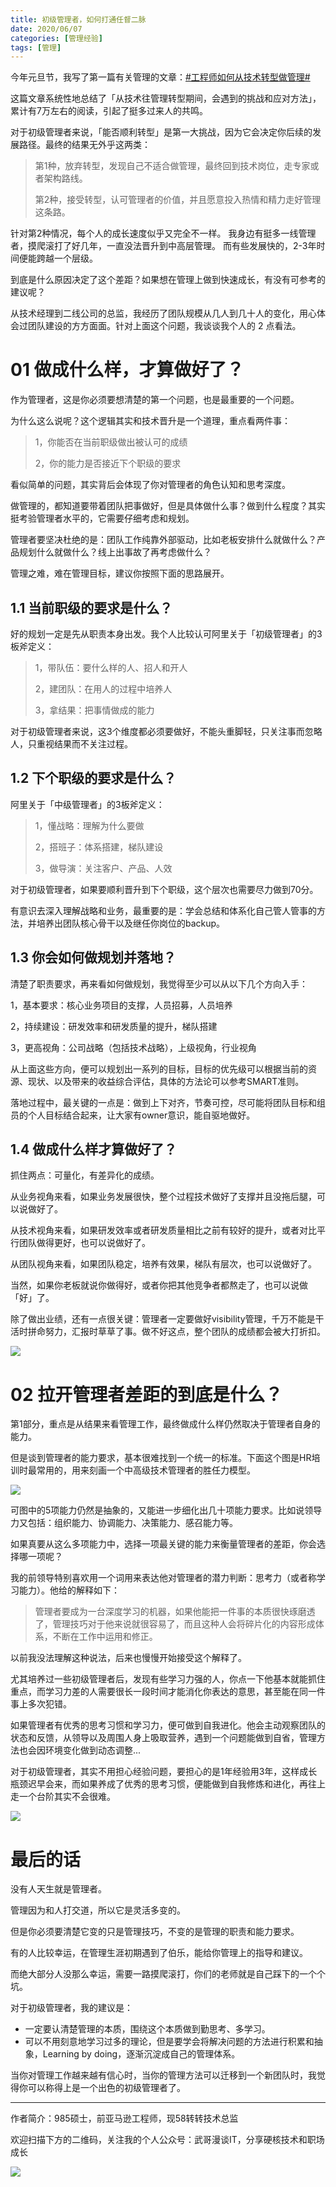 ```yaml
---
title: 初级管理者，如何打通任督二脉
date: 2020/06/07
categories: [管理经验]
tags: [管理]
---
```


今年元旦节，我写了第一篇有关管理的文章：[#工程师如何从技术转型做管理#](http://mp.weixin.qq.com/s?__biz=MzU2MTM4NDAwMw==&mid=2247483901&idx=1&sn=c9ae824a1b7d0a8d07f08af8921cd7fc&chksm=fc78ded1cb0f57c7f01cb918e8d9382f9ccafe3a366d14405040b05d3986ff8dfbe6712430a1&scene=21#wechat_redirect)  

这篇文章系统性地总结了「从技术往管理转型期间，会遇到的挑战和应对方法」，累计有7万左右的阅读，引起了挺多过来人的共鸣。

对于初级管理者来说，「能否顺利转型」是第一大挑战，因为它会决定你后续的发展路径。最终的结果无外乎这两类：

> 第1种，放弃转型，发现自己不适合做管理，最终回到技术岗位，走专家或者架构路线。
> 
> 第2种，接受转型，认可管理者的价值，并且愿意投入热情和精力走好管理这条路。

针对第2种情况，每个人的成长速度似乎又完全不一样。 我身边有挺多一线管理者，摸爬滚打了好几年，一直没法晋升到中高层管理。 而有些发展快的，2-3年时间便能跨越一个层级。

到底是什么原因决定了这个差距？如果想在管理上做到快速成长，有没有可参考的建议呢？

<!-- more -->

从技术经理到二线公司的总监，我经历了团队规模从几人到几十人的变化，用心体会过团队建设的方方面面。针对上面这个问题，我谈谈我个人的 2 点看法。


# 01 做成什么样，才算做好了？

作为管理者，这是你必须要想清楚的第一个问题，也是最重要的一个问题。

为什么这么说呢？这个逻辑其实和技术晋升是一个道理，重点看两件事：

> 1，你能否在当前职级做出被认可的成绩
> 
> 2，你的能力是否接近下个职级的要求

看似简单的问题，其实背后会体现了你对管理者的角色认知和思考深度。

做管理的，都知道要带着团队把事做好，但是具体做什么事？做到什么程度？其实挺考验管理者水平的，它需要仔细考虑和规划。

管理者要坚决杜绝的是：团队工作纯靠外部驱动，比如老板安排什么就做什么？产品规划什么就做什么？线上出事故了再考虑做什么？

管理之难，难在管理目标，建议你按照下面的思路展开。

## 1.1 当前职级的要求是什么？

好的规划一定是先从职责本身出发。我个人比较认可阿里关于「初级管理者」的3板斧定义：

> 1，带队伍：要什么样的人、招人和开人
> 
> 2，建团队：在用人的过程中培养人
> 
> 3，拿结果：把事情做成的能力

对于初级管理者来说，这3个维度都必须要做好，不能头重脚轻，只关注事而忽略人，只重视结果而不关注过程。


## 1.2 下个职级的要求是什么？

阿里关于「中级管理者」的3板斧定义：

> 1，懂战略：理解为什么要做
> 
> 2，搭班子：体系搭建，梯队建设
>
> 3，做导演：关注客户、产品、人效

对于初级管理者，如果要顺利晋升到下个职级，这个层次也需要尽力做到70分。

有意识去深入理解战略和业务，最重要的是：学会总结和体系化自己管人管事的方法，并培养出团队核心骨干以及继任你岗位的backup。

  

## 1.3 你会如何做规划并落地？

清楚了职责要求，再来看如何做规划，我觉得至少可以从以下几个方向入手：

1，基本要求：核心业务项目的支撑，人员招募，人员培养

2，持续建设：研发效率和研发质量的提升，梯队搭建

3，更高视角：公司战略（包括技术战略），上级视角，行业视角

从上面这些方向，便可以规划出一系列的目标，目标的优先级可以根据当前的资源、现状、以及带来的收益综合评估，具体的方法论可以参考SMART准则。

落地过程中，最关键的一点是：做到上下对齐，节奏可控，尽可能将团队目标和组员的个人目标结合起来，让大家有owner意识，能自驱地做好。  

  

## 1.4 做成什么样才算做好了？

抓住两点：可量化，有差异化的成绩。

从业务视角来看，如果业务发展很快，整个过程技术做好了支撑并且没拖后腿，可以说做好了。  

从技术视角来看，如果研发效率或者研发质量相比之前有较好的提升，或者对比平行团队做得更好，也可以说做好了。

从团队视角来看，如果团队稳定，培养有效果，梯队有层次，也可以说做好了。

当然，如果你老板就说你做得好，或者你把其他竞争者都熬走了，也可以说做「好」了。

除了做出业绩，还有一点很关键：管理者一定要做好visibility管理，千万不能是干活时拼命努力，汇报时草草了事。做不好这点，整个团队的成绩都会被大打折扣。

![](https://oscimg.oschina.net/oscnet/0acfb1e4-ccb5-4038-a2a0-0afd5789eafd.png)


# 02 拉开管理者差距的到底是什么？

第1部分，重点是从结果来看管理工作，最终做成什么样仍然取决于管理者自身的能力。

但是谈到管理者的能力要求，基本很难找到一个统一的标准。下面这个图是HR培训时最常用的，用来刻画一个中高级技术管理者的胜任力模型。

![](https://oscimg.oschina.net/oscnet/e882f875-e6da-45bd-9a1f-0294a320526a.png)

可图中的5项能力仍然是抽象的，又能进一步细化出几十项能力要求。比如说领导力又包括：组织能力、协调能力、决策能力、感召能力等。  

如果真要从这么多项能力中，选择一项最关键的能力来衡量管理者的差距，你会选择哪一项呢？

我的前领导特别喜欢用一个词用来表达他对管理者的潜力判断：思考力（或者称学习能力）。他给的解释如下：

> 管理者要成为一台深度学习的机器，如果他能把一件事的本质很快琢磨透了，管理技巧对于他来说就很容易了，而且这种人会将碎片化的内容形成体系，不断在工作中运用和修正。

以前我没法理解这种说法，后来也慢慢开始接受这个解释了。

尤其培养过一些初级管理者后，发现有些学习力强的人，你点一下他基本就能抓住重点，而学习力差的人需要很长一段时间才能消化你表达的意思，甚至能在同一件事上多次犯错。

如果管理者有优秀的思考习惯和学习力，便可做到自我进化。他会主动观察团队的状态和反馈，从领导以及周围人身上吸取营养，遇到一个问题能做到自省，管理方法也会因环境变化做到动态调整...  

对于初级管理者，其实不用担心经验问题，要担心的是1年经验用3年，这样成长瓶颈迟早会来，而如果养成了优秀的思考习惯，便能做到自我修炼和进化，再往上走一个台阶其实不会很难。

![](https://oscimg.oschina.net/oscnet/7cb340f6-78c0-4383-95e1-89de2cba3f92.jpg)

# 最后的话

没有人天生就是管理者。

管理因为和人打交道，所以它是灵活多变的。

但是你必须要清楚它变的只是管理技巧，不变的是管理的职责和能力要求。

有的人比较幸运，在管理生涯初期遇到了伯乐，能给你管理上的指导和建议。

而绝大部分人没那么幸运，需要一路摸爬滚打，你们的老师就是自己踩下的一个个坑。  

对于初级管理者，我的建议是：

-   一定要认清楚管理的本质，围绕这个本质做到勤思考、多学习。  
-   可以不用刻意地学习过多的理论，但是要学会将解决问题的方法进行积累和抽象，Learning by doing，逐渐沉淀成自己的管理体系。
    

当你对管理工作越来越有信心时，当你的管理方法可以迁移到一个新团队时，我觉得你可以称得上是一个出色的初级管理者了。



---

作者简介：985硕士，前亚马逊工程师，现58转转技术总监

欢迎扫描下方的二维码，关注我的个人公众号：武哥漫谈IT，分享硬核技术和职场成长

![](https://img-blog.csdnimg.cn/20201107215432925.jpg)

